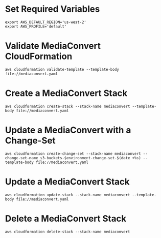 # Set Required Variables
```
export AWS_DEFAULT_REGION='us-west-2'
export AWS_PROFILE='default'
```

# Validate MediaConvert CloudFormation

`aws cloudformation validate-template --template-body file://mediaconvert.yaml`

# Create a MediaConvert Stack

`aws cloudformation create-stack --stack-name mediaconvert --template-body file://mediaconvert.yaml`

# Update a MediaConvert with a Change-Set

`aws cloudformation create-change-set --stack-name mediaconvert --change-set-name s3-buckets-$environment-change-set-$(date +%s) --template-body file://mediaconvert.yaml`

# Update a MediaConvert Stack

`aws cloudformation update-stack --stack-name mediaconvert --template-body file://mediaconvert.yaml`

# Delete a MediaConvert Stack

`aws cloudformation delete-stack --stack-name mediaconvert`
